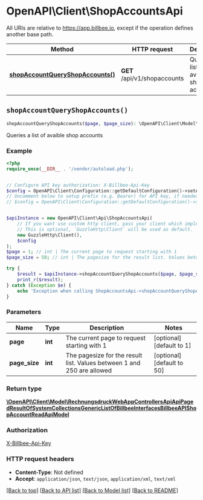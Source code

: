 # OpenAPI\Client\ShopAccountsApi

All URIs are relative to https://app.billbee.io, except if the operation defines another base path.

| Method | HTTP request | Description |
| ------------- | ------------- | ------------- |
| [**shopAccountQueryShopAccounts()**](ShopAccountsApi.md#shopAccountQueryShopAccounts) | **GET** /api/v1/shopaccounts | Queries a list of avaible shop accounts |


## `shopAccountQueryShopAccounts()`

```php
shopAccountQueryShopAccounts($page, $page_size): \OpenAPI\Client\Model\RechnungsdruckWebAppControllersApiApiPagedResultOfSystemCollectionsGenericListOfBillbeeInterfacesBillbeeAPIShopAccountReadApiModel
```

Queries a list of avaible shop accounts

### Example

```php
<?php
require_once(__DIR__ . '/vendor/autoload.php');


// Configure API key authorization: X-Billbee-Api-Key
$config = OpenAPI\Client\Configuration::getDefaultConfiguration()->setApiKey('X-Billbee-Api-Key', 'YOUR_API_KEY');
// Uncomment below to setup prefix (e.g. Bearer) for API key, if needed
// $config = OpenAPI\Client\Configuration::getDefaultConfiguration()->setApiKeyPrefix('X-Billbee-Api-Key', 'Bearer');


$apiInstance = new OpenAPI\Client\Api\ShopAccountsApi(
    // If you want use custom http client, pass your client which implements `GuzzleHttp\ClientInterface`.
    // This is optional, `GuzzleHttp\Client` will be used as default.
    new GuzzleHttp\Client(),
    $config
);
$page = 1; // int | The current page to request starting with 1
$page_size = 50; // int | The pagesize for the result list. Values between 1 and 250 are allowed

try {
    $result = $apiInstance->shopAccountQueryShopAccounts($page, $page_size);
    print_r($result);
} catch (Exception $e) {
    echo 'Exception when calling ShopAccountsApi->shopAccountQueryShopAccounts: ', $e->getMessage(), PHP_EOL;
}
```

### Parameters

| Name | Type | Description  | Notes |
| ------------- | ------------- | ------------- | ------------- |
| **page** | **int**| The current page to request starting with 1 | [optional] [default to 1] |
| **page_size** | **int**| The pagesize for the result list. Values between 1 and 250 are allowed | [optional] [default to 50] |

### Return type

[**\OpenAPI\Client\Model\RechnungsdruckWebAppControllersApiApiPagedResultOfSystemCollectionsGenericListOfBillbeeInterfacesBillbeeAPIShopAccountReadApiModel**](../Model/RechnungsdruckWebAppControllersApiApiPagedResultOfSystemCollectionsGenericListOfBillbeeInterfacesBillbeeAPIShopAccountReadApiModel.md)

### Authorization

[X-Billbee-Api-Key](../../README.md#X-Billbee-Api-Key)

### HTTP request headers

- **Content-Type**: Not defined
- **Accept**: `application/json`, `text/json`, `application/xml`, `text/xml`

[[Back to top]](#) [[Back to API list]](../../README.md#endpoints)
[[Back to Model list]](../../README.md#models)
[[Back to README]](../../README.md)
